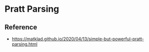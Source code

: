# Pratt Parsing

## Reference

- https://matklad.github.io/2020/04/13/simple-but-powerful-pratt-parsing.html
